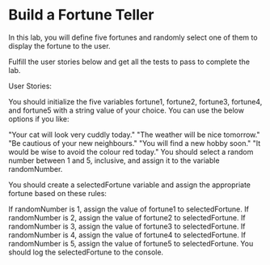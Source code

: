 # Build a Fortune Teller

In this lab, you will define five fortunes and randomly select one of them to display the fortune to the user.

Fulfill the user stories below and get all the tests to pass to complete the lab.

User Stories:

You should initialize the five variables fortune1, fortune2, fortune3, fortune4, and fortune5 with a string value of your choice. You can use the below options if you like:

"Your cat will look very cuddly today."
"The weather will be nice tomorrow."
"Be cautious of your new neighbours."
"You will find a new hobby soon."
"It would be wise to avoid the colour red today."
You should select a random number between 1 and 5, inclusive, and assign it to the variable randomNumber.

You should create a selectedFortune variable and assign the appropriate fortune based on these rules:

If randomNumber is 1, assign the value of fortune1 to selectedFortune.
If randomNumber is 2, assign the value of fortune2 to selectedFortune.
If randomNumber is 3, assign the value of fortune3 to selectedFortune.
If randomNumber is 4, assign the value of fortune4 to selectedFortune.
If randomNumber is 5, assign the value of fortune5 to selectedFortune.
You should log the selectedFortune to the console.

